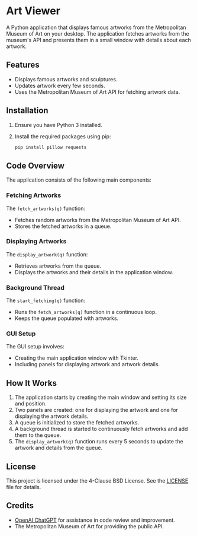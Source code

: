 # Art Viewer

A Python application that displays famous artworks from the Metropolitan Museum of Art on your desktop. The application fetches artworks from the museum's API and presents them in a small window with details about each artwork.

## Features

- Displays famous artworks and sculptures.
- Updates artwork every few seconds.
- Uses the Metropolitan Museum of Art API for fetching artwork data.

## Installation

1. Ensure you have Python 3 installed.
2. Install the required packages using pip:

    ```bash
    pip install pillow requests
    ```

## Code Overview

The application consists of the following main components:

### Fetching Artworks

The `fetch_artworks(q)` function:

- Fetches random artworks from the Metropolitan Museum of Art API.
- Stores the fetched artworks in a queue.

### Displaying Artworks

The `display_artwork(q)` function:

- Retrieves artworks from the queue.
- Displays the artworks and their details in the application window.

### Background Thread

The `start_fetching(q)` function:

- Runs the `fetch_artworks(q)` function in a continuous loop.
- Keeps the queue populated with artworks.

### GUI Setup

The GUI setup involves:

- Creating the main application window with Tkinter.
- Including panels for displaying artwork and artwork details.

## How It Works

1. The application starts by creating the main window and setting its size and position.
2. Two panels are created: one for displaying the artwork and one for displaying the artwork details.
3. A queue is initialized to store the fetched artworks.
4. A background thread is started to continuously fetch artworks and add them to the queue.
5. The `display_artwork(q)` function runs every 5 seconds to update the artwork and details from the queue.

## License

This project is licensed under the 4-Clause BSD License. See the [LICENSE](LICENSE) file for details.

## Credits

- [OpenAI ChatGPT](https://www.openai.com/chatgpt) for assistance in code review and improvement.
- The Metropolitan Museum of Art for providing the public API.
